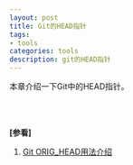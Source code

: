 ```yaml
---
layout: post
title: Git的HEAD指针
tags:
- tools
categories: tools
description: git的HEAD指针
---
```


本章介绍一下Git中的HEAD指针。

<!-- more -->










<br />
<br />

**[参看]**

1. [Git ORIG_HEAD用法介绍](http://www.softwhy.com/article-8502-1.html)




<br />
<br />
<br />

